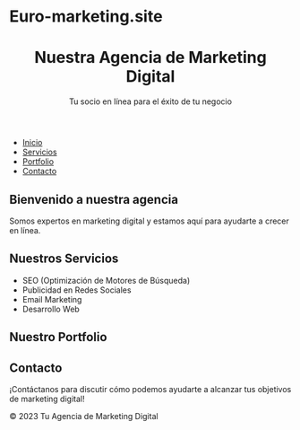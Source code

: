 # Euro-marketing.site 
<!DOCTYPE html>
<html lang="es">
<head>
    <meta charset="UTF-8">
    <meta name="viewport" content="width=device-width, initial-scale=1.0">
    <title>Servicios de Marketing Digital</title>
    <link rel="stylesheet" href="styles.css">
</head>
<body>
    <header>
        <h1>Nuestra Agencia de Marketing Digital</h1>
        <p>Tu socio en línea para el éxito de tu negocio</p>
    </header>

<nav>
        <ul>
            <li><a href="#inicio">Inicio</a></li>
            <li><a href="#servicios">Servicios</a></li>
            <li><a href="#portfolio">Portfolio</a></li>
            <li><a href="#contacto">Contacto</a></li>
        </ul>
    </nav>

 <section id="inicio">
        <h2>Bienvenido a nuestra agencia</h2>
        <p>Somos expertos en marketing digital y estamos aquí para ayudarte a crecer en línea.</p>
    </section>

 <section id="servicios">
        <h2>Nuestros Servicios</h2>
        <ul>
            <li>SEO (Optimización de Motores de Búsqueda)</li>
            <li>Publicidad en Redes Sociales</li>
            <li>Email Marketing</li>
            <li>Desarrollo Web</li>
        </ul>
    </section>

 <section id="portfolio">
        <h2>Nuestro Portfolio</h2>
     <!-- Aquí puedes incluir ejemplos de proyectos anteriores -->
 </section>

 <section id="contacto">
        <h2>Contacto</h2>
        <p>¡Contáctanos para discutir cómo podemos ayudarte a alcanzar tus objetivos de marketing digital!</p>
    </section>
    
 <footer>
        <p>&copy; 2023 Tu Agencia de Marketing Digital</p>
    </footer>

   <script src="script.js"></script>
</body>
</html>
